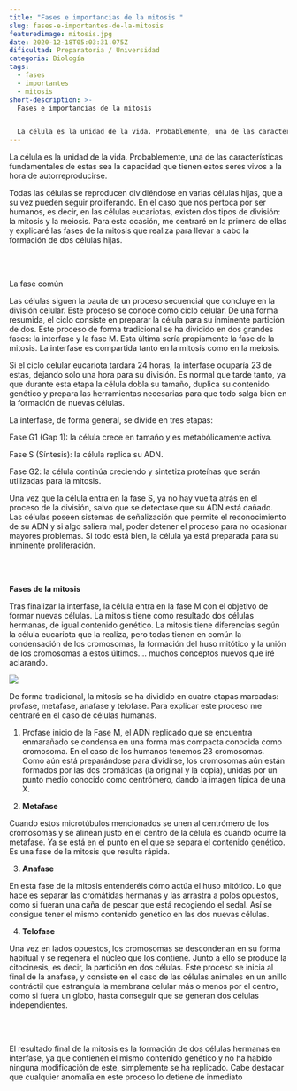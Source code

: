 ```yaml
---
title: "Fases e importancias de la mitosis "
slug: fases-e-importantes-de-la-mitosis
featuredimage: mitosis.jpg
date: 2020-12-18T05:03:31.075Z
dificultad: Preparatoria / Universidad
categoria: Biología
tags:
  - fases
  - importantes
  - mitosis
short-description: >-
  Fases e importancias de la mitosis 


  La célula es la unidad de la vida. Probablemente, una de las características fundamentales de estas sea la capacidad que tienen estos seres vivos a la hora de autorreproducirse.
---
```

La célula es la unidad de la vida. Probablemente, una de las características fundamentales de estas sea la capacidad que tienen estos seres vivos a la hora de autorreproducirse.



Todas las células se reproducen dividiéndose en varias células hijas, que a su vez pueden seguir proliferando. En el caso que nos pertoca por ser humanos, es decir, en las células eucariotas, existen dos tipos de división: la mitosis y la meiosis. Para esta ocasión, me centraré en la primera de ellas y explicaré las fases de la mitosis que realiza para llevar a cabo la formación de dos células hijas.

</br></br>

La fase común

Las células siguen la pauta de un proceso secuencial que concluye en la división celular. Este proceso se conoce como ciclo celular. De una forma resumida, el ciclo consiste en preparar la célula para su inminente partición de dos. Este proceso de forma tradicional se ha dividido en dos grandes fases: la interfase y la fase M. Esta última sería propiamente la fase de la mitosis. La interfase es compartida tanto en la mitosis como en la meiosis.



Si el ciclo celular eucariota tardara 24 horas, la interfase ocuparía 23 de estas, dejando solo una hora para su división. Es normal que tarde tanto, ya que durante esta etapa la célula dobla su tamaño, duplica su contenido genético y prepara las herramientas necesarias para que todo salga bien en la formación de nuevas células.



La interfase, de forma general, se divide en tres etapas:



Fase G1 (Gap 1): la célula crece en tamaño y es metabólicamente activa.

Fase S (Síntesis): la célula replica su ADN.

Fase G2: la célula continúa creciendo y sintetiza proteínas que serán utilizadas para la mitosis.

Una vez que la célula entra en la fase S, ya no hay vuelta atrás en el proceso de la división, salvo que se detectase que su ADN está dañado. Las células poseen sistemas de señalización que permite el reconocimiento de su ADN y si algo saliera mal, poder detener el proceso para no ocasionar mayores problemas. Si todo está bien, la célula ya está preparada para su inminente proliferación.

</br></br>

**Fases de la mitosis**

Tras finalizar la interfase, la célula entra en la fase M con el objetivo de formar nuevas células. La mitosis tiene como resultado dos células hermanas, de igual contenido genético. La mitosis tiene diferencias según la célula eucariota que la realiza, pero todas tienen en común la condensación de los cromosomas, la formación del huso mitótico y la unión de los cromosomas a estos últimos.... muchos conceptos nuevos que iré aclarando.

![](/assets/mitosis1.jpg)



De forma tradicional, la mitosis se ha dividido en cuatro etapas marcadas: profase, metafase, anafase y telofase. Para explicar este proceso me centraré en el caso de células humanas.



1. Profase inicio de la Fase M, el ADN replicado que se encuentra enmarañado se condensa en una forma más compacta conocida como cromosoma. En el caso de los humanos tenemos 23 cromosomas. Como aún está preparándose para dividirse, los cromosomas aún están formados por las dos cromátidas (la original y la copia), unidas por un punto medio conocido como centrómero, dando la imagen típica de una X.

2. **Metafase**

Cuando estos microtúbulos mencionados se unen al centrómero de los cromosomas y se alinean justo en el centro de la célula es cuando ocurre la metafase. Ya se está en el punto en el que se separa el contenido genético. Es una fase de la mitosis que resulta rápida.



3. **Anafase**

En esta fase de la mitosis entenderéis cómo actúa el huso mitótico. Lo que hace es separar las cromátidas hermanas y las arrastra a polos opuestos, como si fueran una caña de pescar que está recogiendo el sedal. Así se consigue tener el mismo contenido genético en las dos nuevas células.



4. **Telofase**

Una vez en lados opuestos, los cromosomas se descondenan en su forma habitual y se regenera el núcleo que los contiene. Junto a ello se produce la citocinesis, es decir, la partición en dos células. Este proceso se inicia al final de la anafase, y consiste en el caso de las células animales en un anillo contráctil que estrangula la membrana celular más o menos por el centro, como si fuera un globo, hasta conseguir que se generan dos células independientes.

</br></br>

El resultado final de la mitosis es la formación de dos células hermanas en interfase, ya que contienen el mismo contenido genético y no ha habido ninguna modificación de este, simplemente se ha replicado. Cabe destacar que cualquier anomalía en este proceso lo detiene de inmediato